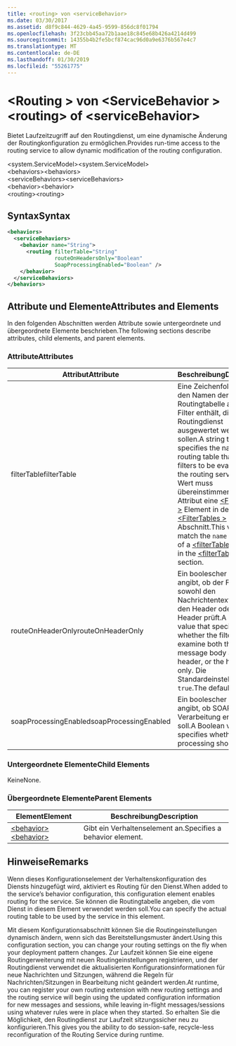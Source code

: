```yaml
---
title: <routing> von <serviceBehavior>
ms.date: 03/30/2017
ms.assetid: d8f9c844-4629-4a45-9599-856dc8f01794
ms.openlocfilehash: 3f23cbb45aa72b1aae18c845e68b426a4214d499
ms.sourcegitcommit: 14355b4b2fe5bcf874cac96d0a9e6376b567e4c7
ms.translationtype: MT
ms.contentlocale: de-DE
ms.lasthandoff: 01/30/2019
ms.locfileid: "55261775"
---
```

# <a name="routing-of-servicebehavior"></a><span data-ttu-id="474f3-102">\<Routing > von \<ServiceBehavior ></span><span class="sxs-lookup"><span data-stu-id="474f3-102">\<routing> of \<serviceBehavior></span></span>
<span data-ttu-id="474f3-103">Bietet Laufzeitzugriff auf den Routingdienst, um eine dynamische Änderung der Routingkonfiguration zu ermöglichen.</span><span class="sxs-lookup"><span data-stu-id="474f3-103">Provides run-time access to the routing service to allow dynamic modification of the routing configuration.</span></span>  
  
 <span data-ttu-id="474f3-104">\<system.ServiceModel></span><span class="sxs-lookup"><span data-stu-id="474f3-104">\<system.ServiceModel></span></span>  
<span data-ttu-id="474f3-105">\<behaviors></span><span class="sxs-lookup"><span data-stu-id="474f3-105">\<behaviors></span></span>  
<span data-ttu-id="474f3-106">\<serviceBehaviors></span><span class="sxs-lookup"><span data-stu-id="474f3-106">\<serviceBehaviors></span></span>  
<span data-ttu-id="474f3-107">\<behavior></span><span class="sxs-lookup"><span data-stu-id="474f3-107">\<behavior></span></span>  
<span data-ttu-id="474f3-108">\<routing></span><span class="sxs-lookup"><span data-stu-id="474f3-108">\<routing></span></span>  
  
## <a name="syntax"></a><span data-ttu-id="474f3-109">Syntax</span><span class="sxs-lookup"><span data-stu-id="474f3-109">Syntax</span></span>  
  
```xml  
<behaviors>
  <serviceBehaviors>
    <behavior name="String">
      <routing filterTable="String"
               routeOnHeadersOnly="Boolean"
               SoapProcessingEnabled="Boolean" />
    </behavior>
  </serviceBehaviors>
</behaviors>
```  
  
## <a name="attributes-and-elements"></a><span data-ttu-id="474f3-110">Attribute und Elemente</span><span class="sxs-lookup"><span data-stu-id="474f3-110">Attributes and Elements</span></span>  
 <span data-ttu-id="474f3-111">In den folgenden Abschnitten werden Attribute sowie untergeordnete und übergeordnete Elemente beschrieben.</span><span class="sxs-lookup"><span data-stu-id="474f3-111">The following sections describe attributes, child elements, and parent elements.</span></span>  
  
### <a name="attributes"></a><span data-ttu-id="474f3-112">Attribute</span><span class="sxs-lookup"><span data-stu-id="474f3-112">Attributes</span></span>  
  
|<span data-ttu-id="474f3-113">Attribut</span><span class="sxs-lookup"><span data-stu-id="474f3-113">Attribute</span></span>|<span data-ttu-id="474f3-114">Beschreibung</span><span class="sxs-lookup"><span data-stu-id="474f3-114">Description</span></span>|  
|---------------|-----------------|  
|<span data-ttu-id="474f3-115">filterTable</span><span class="sxs-lookup"><span data-stu-id="474f3-115">filterTable</span></span>|<span data-ttu-id="474f3-116">Eine Zeichenfolge, die den Namen der Routingtabelle angibt, die Filter enthält, die vom Routingdienst ausgewertet werden sollen.</span><span class="sxs-lookup"><span data-stu-id="474f3-116">A string that specifies the name of the routing table that contains filters to be evaluated by the routing service.</span></span> <span data-ttu-id="474f3-117">Dieser Wert muss übereinstimmen der `name` Attribut eine [ \<FilterTable >](../../../../../docs/framework/configure-apps/file-schema/wcf/filtertable.md) Element in der [ \<FilterTables >](../../../../../docs/framework/configure-apps/file-schema/wcf/filtertables.md) Abschnitt.</span><span class="sxs-lookup"><span data-stu-id="474f3-117">This value must match the `name` attribute of a [\<filterTable>](../../../../../docs/framework/configure-apps/file-schema/wcf/filtertable.md) element in the [\<filterTables>](../../../../../docs/framework/configure-apps/file-schema/wcf/filtertables.md) section.</span></span>|  
|<span data-ttu-id="474f3-118">routeOnHeaderOnly</span><span class="sxs-lookup"><span data-stu-id="474f3-118">routeOnHeaderOnly</span></span>|<span data-ttu-id="474f3-119">Ein boolescher Wert, der angibt, ob der Filter sowohl den Nachrichtentext als auch den Header oder nur den Header prüft.</span><span class="sxs-lookup"><span data-stu-id="474f3-119">A Boolean value that specifies whether the filter will examine both the message body and the header, or the header only.</span></span> <span data-ttu-id="474f3-120">Die Standardeinstellung ist `true`.</span><span class="sxs-lookup"><span data-stu-id="474f3-120">The default is `true`.</span></span>|  
|<span data-ttu-id="474f3-121">soapProcessingEnabled</span><span class="sxs-lookup"><span data-stu-id="474f3-121">soapProcessingEnabled</span></span>|<span data-ttu-id="474f3-122">Ein boolescher Wert, der angibt, ob SOAP-Verarbeitung erfolgen soll.</span><span class="sxs-lookup"><span data-stu-id="474f3-122">A Boolean value that specifies whether SOAP processing should occur.</span></span>|  
  
### <a name="child-elements"></a><span data-ttu-id="474f3-123">Untergeordnete Elemente</span><span class="sxs-lookup"><span data-stu-id="474f3-123">Child Elements</span></span>  
 <span data-ttu-id="474f3-124">Keine</span><span class="sxs-lookup"><span data-stu-id="474f3-124">None.</span></span>  
  
### <a name="parent-elements"></a><span data-ttu-id="474f3-125">Übergeordnete Elemente</span><span class="sxs-lookup"><span data-stu-id="474f3-125">Parent Elements</span></span>  
  
|<span data-ttu-id="474f3-126">Element</span><span class="sxs-lookup"><span data-stu-id="474f3-126">Element</span></span>|<span data-ttu-id="474f3-127">Beschreibung</span><span class="sxs-lookup"><span data-stu-id="474f3-127">Description</span></span>|  
|-------------|-----------------|  
|[<span data-ttu-id="474f3-128">\<behavior></span><span class="sxs-lookup"><span data-stu-id="474f3-128">\<behavior></span></span>](../../../../../docs/framework/configure-apps/file-schema/wcf/behavior-of-endpointbehaviors.md)|<span data-ttu-id="474f3-129">Gibt ein Verhaltenselement an.</span><span class="sxs-lookup"><span data-stu-id="474f3-129">Specifies a behavior element.</span></span>|  
  
## <a name="remarks"></a><span data-ttu-id="474f3-130">Hinweise</span><span class="sxs-lookup"><span data-stu-id="474f3-130">Remarks</span></span>  
 <span data-ttu-id="474f3-131">Wenn dieses Konfigurationselement der Verhaltenskonfiguration des Diensts hinzugefügt wird, aktiviert es Routing für den Dienst.</span><span class="sxs-lookup"><span data-stu-id="474f3-131">When added to the service’s behavior configuration, this configuration element enables routing for the service.</span></span> <span data-ttu-id="474f3-132">Sie können die Routingtabelle angeben, die vom Dienst in diesem Element verwendet werden soll.</span><span class="sxs-lookup"><span data-stu-id="474f3-132">You can specify the actual routing table to be used by the service in this element.</span></span>  
  
 <span data-ttu-id="474f3-133">Mit diesem Konfigurationsabschnitt können Sie die Routingeinstellungen dynamisch ändern, wenn sich das Bereitstellungsmuster ändert.</span><span class="sxs-lookup"><span data-stu-id="474f3-133">Using this configuration section, you can change your routing settings on the fly when your deployment pattern changes.</span></span> <span data-ttu-id="474f3-134">Zur Laufzeit können Sie eine eigene Routingerweiterung mit neuen Routingeinstellungen registrieren, und der Routingdienst verwendet die aktualisierten Konfigurationsinformationen für neue Nachrichten und Sitzungen, während die Regeln für Nachrichten/Sitzungen in Bearbeitung nicht geändert werden.</span><span class="sxs-lookup"><span data-stu-id="474f3-134">At runtime, you can register your own routing extension with new routing settings and the routing service will begin using the updated configuration information for new messages and sessions, while leaving in-flight messages/sessions using whatever rules were in place when they started.</span></span>  <span data-ttu-id="474f3-135">So erhalten Sie die Möglichkeit, den Routingdienst zur Laufzeit sitzungssicher neu zu konfigurieren.</span><span class="sxs-lookup"><span data-stu-id="474f3-135">This gives you the ability to do session-safe, recycle-less reconfiguration of the Routing Service during runtime.</span></span>  
  
